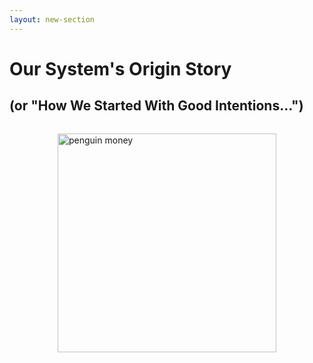 ```yaml
---
layout: new-section
---
```


# Our System's Origin Story
## (or "How We Started With Good Intentions...")

<div style="display: flex; justify-content: center; margin-top: 2rem;">
  <img src="https://media.giphy.com/media/3o7aCRBQC8u5GaW092/giphy.gif" alt="penguin money" width="350"/>
</div>